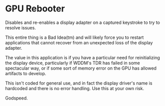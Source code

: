 GPU Rebooter
============
Disables and re-enables a display adapter on a captured keystroke to try to resolve issues.

This entire thing is a Bad Idea(tm) and will likely force you to restart applications that cannot recover from an unexpected loss of the display adapter.

The value in this application is if you have a particular need for reinitializing the display device, particularly if WDDM's TDR has failed in some spectacular way, or if some sort of memory error on the GPU has allowed artifacts to develop.

This isn't coded for general use, and in fact the display driver's name is hardcoded and there is no error handling. Use this at your own risk.

Godspeed.
